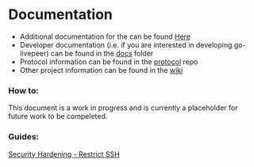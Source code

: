 # Documentation

* Additional documentation for the  can be found [Here](https://github.com/NightWolf92/NightNode_Livepeer_Docs/tree/main/Documentation) 
* Developer documentation (i.e. if you are interested in developing go-livepeer) can be found in the [docs](https://github.com/livepeer/go-livepeer/blob/master/doc) folder
* Protocol information can be found in the [protocol](https://github.com/livepeer/protocol) repo
* Other project information can be found in the [wiki](https://github.com/livepeer/wiki/wiki)

### How to:

This document is a work in progress and is currently a placeholder for future work to be compeleted.

### Guides:
[Security Hardening - Restrict SSH](https://docs.rackspace.com/support/how-to/restrict-ssh-login-to-a-specific-ip-or-host/)
